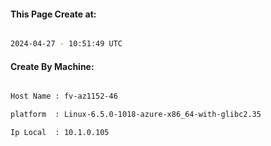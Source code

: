 
   
#### This Page Create at:

```bash

2024-04-27 - 10:51:49 UTC

```

#### Create By Machine:

```bash

Host Name : fv-az1152-46

platform  : Linux-6.5.0-1018-azure-x86_64-with-glibc2.35

Ip Local  : 10.1.0.105

```


